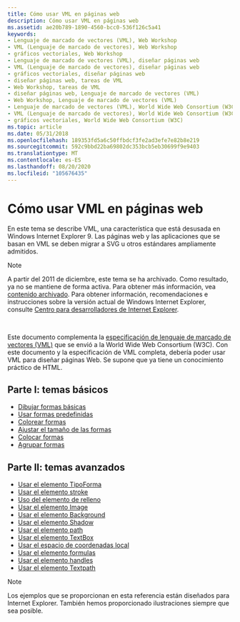 ```yaml
---
title: Cómo usar VML en páginas web
description: Cómo usar VML en páginas web
ms.assetid: ae20b789-1890-4560-bcc0-536f126c5a41
keywords:
- Lenguaje de marcado de vectores (VML), Web Workshop
- VML (Lenguaje de marcado de vectores), Web Workshop
- gráficos vectoriales, Web Workshop
- Lenguaje de marcado de vectores (VML), diseñar páginas web
- VML (Lenguaje de marcado de vectores), diseñar páginas web
- gráficos vectoriales, diseñar páginas web
- diseñar páginas web, tareas de VML
- Web Workshop, tareas de VML
- diseñar páginas web, Lenguaje de marcado de vectores (VML)
- Web Workshop, Lenguaje de marcado de vectores (VML)
- Lenguaje de marcado de vectores (VML), World Wide Web Consortium (W3C)
- VML (Lenguaje de marcado de vectores), World Wide Web Consortium (W3C)
- gráficos vectoriales, World Wide Web Consortium (W3C)
ms.topic: article
ms.date: 05/31/2018
ms.openlocfilehash: 189353fd5a6c50ffbdcf3fe2ad3efe7e82b8e219
ms.sourcegitcommit: 592c9bbd22ba69802dc353bcb5eb30699f9e9403
ms.translationtype: MT
ms.contentlocale: es-ES
ms.lasthandoff: 08/20/2020
ms.locfileid: "105676435"
---
```

# <a name="how-to-use-vml-on-webpages"></a>Cómo usar VML en páginas web

En este tema se describe VML, una característica que está desusada en Windows Internet Explorer 9. Las páginas web y las aplicaciones que se basan en VML se deben migrar a SVG u otros estándares ampliamente admitidos.

> [!Note]  
> A partir del 2011 de diciembre, este tema se ha archivado. Como resultado, ya no se mantiene de forma activa. Para obtener más información, vea [contenido archivado](/previous-versions/windows/internet-explorer/ie-developer/). Para obtener información, recomendaciones e instrucciones sobre la versión actual de Windows Internet Explorer, consulte [Centro para desarrolladores de Internet Explorer](https://msdn.microsoft.com/ie/).

 

Este documento complementa la [especificación de lenguaje de marcado de vectores (VML)](https://www.w3.org/TR/NOTE-datetime.html) que se envió a la World Wide Web Consortium (W3C). Con este documento y la especificación de VML completa, debería poder usar VML para diseñar páginas Web. Se supone que ya tiene un conocimiento práctico de HTML.

## <a name="part-i-basic-topics"></a>Parte I: temas básicos

-   [Dibujar formas básicas](web-workshop---how-to-use-vml-on-web-pages----drawing-basic-shapes.md)
-   [Usar formas predefinidas](web-workshop---how-to-use-vml-on-web-pages----using-predefined-shapes.md)
-   [Colorear formas](web-workshop---how-to-use-vml-on-web-pages----coloring-shapes.md)
-   [Ajustar el tamaño de las formas](web-workshop---how-to-use-vml-on-web-pages----scaling-shapes.md)
-   [Colocar formas](web-workshop---how-to-use-vml-on-web-pages----positioning-shapes.md)
-   [Agrupar formas](web-workshop---how-to-use-vml-on-web-pages----grouping-shapes.md)

## <a name="part-ii-advanced-topics"></a>Parte II: temas avanzados

-   [Usar el elemento TipoForma](web-workshop---how-to-use-vml-on-web-pages-----shapetype--element.md)
-   [Usar el elemento stroke](web-workshop---how-to-use-vml-on-web-pages-----stroke--element.md)
-   [Uso del elemento de relleno](web-workshop---how-to-use-vml-on-web-pages-----fill--element.md)
-   [Usar el elemento Image](web-workshop---how-to-use-vml-on-web-pages-----image--element.md)
-   [Usar el elemento Background](web-workshop---how-to-use-vml-on-web-pages-----background--element.md)
-   [Usar el elemento Shadow](web-workshop---how-to-use-vml-on-web-pages-----shadow--element.md)
-   [Usar el elemento path](web-workshop---how-to-use-vml-on-web-pages-----path--element.md)
-   [Usar el elemento TextBox](web-workshop---how-to-use-vml-on-web-pages-----textbox--element.md)
-   [Usar el espacio de coordenadas local](web-workshop---how-to-use-vml-on-web-pages----local-coordinate-space.md)
-   [Usar el elemento formulas](web-workshop---how-to-use-vml-on-web-pages-----formulas--element.md)
-   [Usar el elemento handles](web-workshop---how-to-use-vml-on-web-pages-----handles--element.md)
-   [Usar el elemento Textpath](web-workshop---how-to-use-vml-on-web-pages-----textpath--element.md)

> [!Note]  
> Los ejemplos que se proporcionan en esta referencia están diseñados para Internet Explorer. También hemos proporcionado ilustraciones siempre que sea posible.

 

 

 
